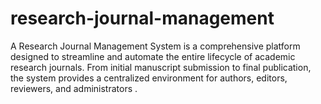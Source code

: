# research-journal-management
A Research Journal Management System is a comprehensive platform designed to streamline and automate the entire lifecycle of academic research journals. From initial manuscript submission to final publication, the system provides a centralized environment for authors, editors, reviewers, and administrators .
